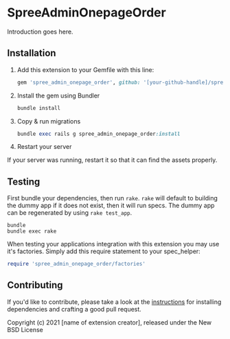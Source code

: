 # SpreeAdminOnepageOrder

Introduction goes here.

## Installation

1. Add this extension to your Gemfile with this line:

    ```ruby
    gem 'spree_admin_onepage_order', github: '[your-github-handle]/spree_admin_onepage_order'
    ```

2. Install the gem using Bundler

    ```ruby
    bundle install
    ```

3. Copy & run migrations

    ```ruby
    bundle exec rails g spree_admin_onepage_order:install
    ```

4. Restart your server

  If your server was running, restart it so that it can find the assets properly.

## Testing

First bundle your dependencies, then run `rake`. `rake` will default to building the dummy app if it does not exist, then it will run specs. The dummy app can be regenerated by using `rake test_app`.

```shell
bundle
bundle exec rake
```

When testing your applications integration with this extension you may use it's factories.
Simply add this require statement to your spec_helper:

```ruby
require 'spree_admin_onepage_order/factories'
```

## Contributing

If you'd like to contribute, please take a look at the
[instructions](CONTRIBUTING.md) for installing dependencies and crafting a good
pull request.

Copyright (c) 2021 [name of extension creator], released under the New BSD License
